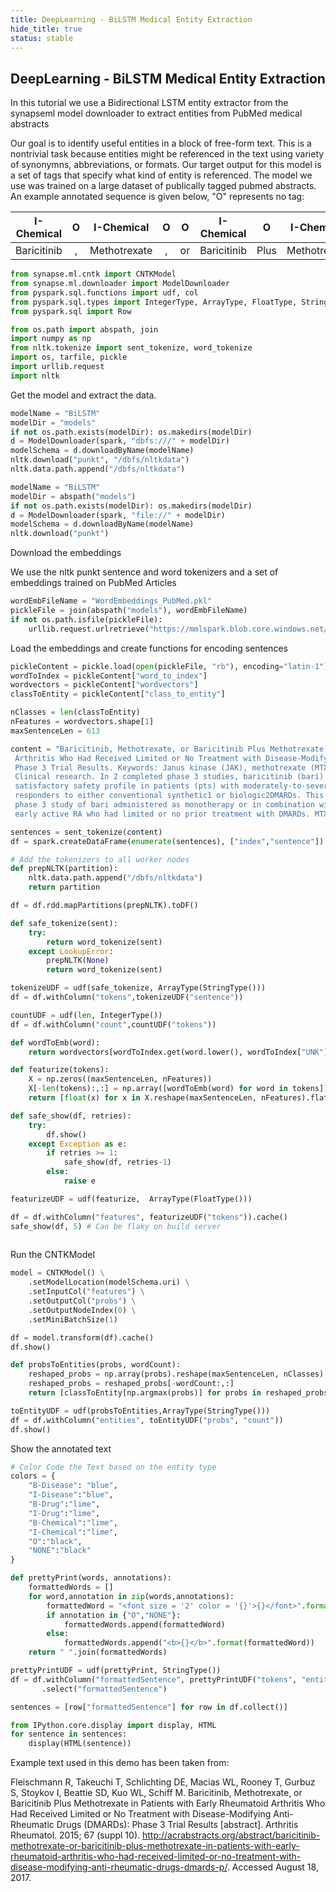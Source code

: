 ```yaml
---
title: DeepLearning - BiLSTM Medical Entity Extraction
hide_title: true
status: stable
---
```

## DeepLearning - BiLSTM Medical Entity Extraction

In this tutorial we use a Bidirectional LSTM entity extractor from the synapseml
model downloader to extract entities from PubMed medical abstracts

Our goal is to identify useful entities in a block of free-form text.  This is a
nontrivial task because entities might be referenced in the text using variety of
synonymns, abbreviations, or formats. Our target output for this model is a set
of tags that specify what kind of entity is referenced. The model we use was
trained on a large dataset of publically tagged pubmed abstracts. An example
annotated sequence is given below, "O" represents no tag:

|I-Chemical | O   |I-Chemical  | O   | O   |I-Chemical | O   |I-Chemical  | O   | O      | O   | O   |I-Disease |I-Disease| O   | O    |
|:---:      |:---:|:---:       |:---:|:---:|:---:      |:---:|:---:       |:---:|:---:   |:---:|:---:|:---:     |:---:    |:---:|:---: |
|Baricitinib| ,   |Methotrexate| ,   | or  |Baricitinib|Plus |Methotrexate| in  |Patients|with |Early|Rheumatoid|Arthritis| Who |Had...|




```python
from synapse.ml.cntk import CNTKModel
from synapse.ml.downloader import ModelDownloader
from pyspark.sql.functions import udf, col
from pyspark.sql.types import IntegerType, ArrayType, FloatType, StringType
from pyspark.sql import Row

from os.path import abspath, join
import numpy as np
from nltk.tokenize import sent_tokenize, word_tokenize
import os, tarfile, pickle
import urllib.request
import nltk
```

Get the model and extract the data.


```python
modelName = "BiLSTM"
modelDir = "models"
if not os.path.exists(modelDir): os.makedirs(modelDir)
d = ModelDownloader(spark, "dbfs:///" + modelDir)
modelSchema = d.downloadByName(modelName)
nltk.download("punkt", "/dbfs/nltkdata")
nltk.data.path.append("/dbfs/nltkdata")
```


```python
modelName = "BiLSTM"
modelDir = abspath("models")
if not os.path.exists(modelDir): os.makedirs(modelDir)
d = ModelDownloader(spark, "file://" + modelDir)
modelSchema = d.downloadByName(modelName)
nltk.download("punkt")
```

Download the embeddings

We use the nltk punkt sentence and word tokenizers and a set of embeddings trained on PubMed Articles


```python
wordEmbFileName = "WordEmbeddings_PubMed.pkl"
pickleFile = join(abspath("models"), wordEmbFileName)
if not os.path.isfile(pickleFile):
    urllib.request.urlretrieve("https://mmlspark.blob.core.windows.net/datasets/" + wordEmbFileName, pickleFile)
```

Load the embeddings and create functions for encoding sentences


```python
pickleContent = pickle.load(open(pickleFile, "rb"), encoding="latin-1")
wordToIndex = pickleContent["word_to_index"]
wordvectors = pickleContent["wordvectors"]
classToEntity = pickleContent["class_to_entity"]

nClasses = len(classToEntity)
nFeatures = wordvectors.shape[1]
maxSentenceLen = 613
```


```python
content = "Baricitinib, Methotrexate, or Baricitinib Plus Methotrexate in Patients with Early Rheumatoid\
 Arthritis Who Had Received Limited or No Treatment with Disease-Modifying-Anti-Rheumatic-Drugs (DMARDs):\
 Phase 3 Trial Results. Keywords: Janus kinase (JAK), methotrexate (MTX) and rheumatoid arthritis (RA) and\
 Clinical research. In 2 completed phase 3 studies, baricitinib (bari) improved disease activity with a\
 satisfactory safety profile in patients (pts) with moderately-to-severely active RA who were inadequate\
 responders to either conventional synthetic1 or biologic2DMARDs. This abstract reports results from a\
 phase 3 study of bari administered as monotherapy or in combination with methotrexate (MTX) to pts with\
 early active RA who had limited or no prior treatment with DMARDs. MTX monotherapy was the active comparator."
```


```python
sentences = sent_tokenize(content)
df = spark.createDataFrame(enumerate(sentences), ["index","sentence"])
```


```python
# Add the tokenizers to all worker nodes
def prepNLTK(partition):
    nltk.data.path.append("/dbfs/nltkdata")
    return partition

df = df.rdd.mapPartitions(prepNLTK).toDF()
```


```python
def safe_tokenize(sent):
    try:
        return word_tokenize(sent)
    except LookupError:
        prepNLTK(None)
        return word_tokenize(sent)

tokenizeUDF = udf(safe_tokenize, ArrayType(StringType()))
df = df.withColumn("tokens",tokenizeUDF("sentence"))

countUDF = udf(len, IntegerType())
df = df.withColumn("count",countUDF("tokens"))

def wordToEmb(word):
    return wordvectors[wordToIndex.get(word.lower(), wordToIndex["UNK"])]

def featurize(tokens):
    X = np.zeros((maxSentenceLen, nFeatures))
    X[-len(tokens):,:] = np.array([wordToEmb(word) for word in tokens])
    return [float(x) for x in X.reshape(maxSentenceLen, nFeatures).flatten()]

def safe_show(df, retries):
    try:
        df.show()
    except Exception as e:
        if retries >= 1:
            safe_show(df, retries-1)
        else:
            raise e

featurizeUDF = udf(featurize,  ArrayType(FloatType()))

df = df.withColumn("features", featurizeUDF("tokens")).cache()
safe_show(df, 5) # Can be flaky on build server
    

```

Run the CNTKModel


```python
model = CNTKModel() \
    .setModelLocation(modelSchema.uri) \
    .setInputCol("features") \
    .setOutputCol("probs") \
    .setOutputNodeIndex(0) \
    .setMiniBatchSize(1)

df = model.transform(df).cache()
df.show()
```


```python
def probsToEntities(probs, wordCount):
    reshaped_probs = np.array(probs).reshape(maxSentenceLen, nClasses)
    reshaped_probs = reshaped_probs[-wordCount:,:]
    return [classToEntity[np.argmax(probs)] for probs in reshaped_probs]

toEntityUDF = udf(probsToEntities,ArrayType(StringType()))
df = df.withColumn("entities", toEntityUDF("probs", "count"))
df.show()
```

Show the annotated text


```python
# Color Code the Text based on the entity type
colors = {
    "B-Disease": "blue",
    "I-Disease":"blue",
    "B-Drug":"lime",
    "I-Drug":"lime",
    "B-Chemical":"lime",
    "I-Chemical":"lime",
    "O":"black",
    "NONE":"black"
}

def prettyPrint(words, annotations):
    formattedWords = []
    for word,annotation in zip(words,annotations):
        formattedWord = "<font size = '2' color = '{}'>{}</font>".format(colors[annotation], word)
        if annotation in {"O","NONE"}:
            formattedWords.append(formattedWord)
        else:
            formattedWords.append("<b>{}</b>".format(formattedWord))
    return " ".join(formattedWords)

prettyPrintUDF = udf(prettyPrint, StringType())
df = df.withColumn("formattedSentence", prettyPrintUDF("tokens", "entities")) \
       .select("formattedSentence")

sentences = [row["formattedSentence"] for row in df.collect()]
```


```python
from IPython.core.display import display, HTML
for sentence in sentences:
    display(HTML(sentence))
```

Example text used in this demo has been taken from:

Fleischmann R, Takeuchi T, Schlichting DE, Macias WL, Rooney T, Gurbuz S, Stoykov I,
Beattie SD, Kuo WL, Schiff M. Baricitinib, Methotrexate, or Baricitinib Plus Methotrexate
in Patients with Early Rheumatoid Arthritis Who Had Received Limited or No Treatment with
Disease-Modifying Anti-Rheumatic Drugs (DMARDs): Phase 3 Trial Results [abstract].
Arthritis Rheumatol. 2015; 67 (suppl 10).
http://acrabstracts.org/abstract/baricitinib-methotrexate-or-baricitinib-plus-methotrexate-in-patients-with-early-rheumatoid-arthritis-who-had-received-limited-or-no-treatment-with-disease-modifying-anti-rheumatic-drugs-dmards-p/.
Accessed August 18, 2017.
